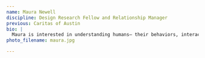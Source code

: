 ```yaml
---
name: Maura Newell
discipline: Design Research Fellow and Relationship Manager
previous: Caritas of Austin
bio: |
  Maura is interested in understanding humans— their behaviors, interactions, and communities— and exploring what makes people 'tick.' Maura believes that to achieve sustainable progress and change in the world, we must use a human-centered, empathetic approach in the development of interventions, services, programs, and policies. She has been advocating for human rights since 2011, and she moved to Austin in 2014 to tackle homelessness as an AmeriCorps permanent supportive housing case manager.
photo_filename: maura.jpg

---
```

